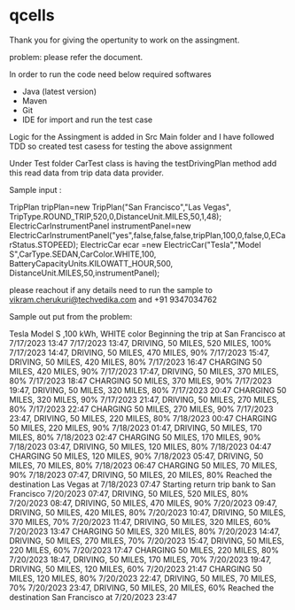 # qcells
Thank you for giving the opertunity to work on the assingment. 

problem: please refer the document. 

In order to run the code need below required softwares 

* Java (latest version)
* Maven
* Git
* IDE for import and run the test case

Logic for the Assingment is added in Src Main folder and I have followed TDD so created test casess for testing the above assignment 

Under Test folder CarTest class is having the testDrivingPlan method add this read data from trip data data provider. 

Sample input : 

TripPlan tripPlan=new TripPlan("San Francisco","Las Vegas", TripType.ROUND_TRIP,520,0,DistanceUnit.MILES,50,1,48);
        ElectricCarInstrumentPanel instrumentPanel=new ElectricCarInstrumentPanel("yes",false,false,false,tripPlan,100,0,false,0,ECarStatus.STOPEED);
        ElectricCar ecar =new ElectricCar("Tesla","Model S",CarType.SEDAN,CarColor.WHITE,100, BatteryCapacityUnits.KILOWATT_HOUR,500, DistanceUnit.MILES,50,instrumentPanel);


please reachout if any details need to run the sample to vikram.cherukuri@techvedika.com and +91 9347034762

Sample out put from the problem: 

 Tesla Model S ,100 kWh, WHITE     color 
Beginning the trip at San Francisco at 7/17/2023 13:47
7/17/2023 13:47, DRIVING, 50 MILES, 520 MILES, 100%
7/17/2023 14:47, DRIVING, 50 MILES, 470 MILES, 90%
7/17/2023 15:47, DRIVING, 50 MILES, 420 MILES, 80%
7/17/2023 16:47 CHARGING 50 MILES, 420 MILES, 90%
7/17/2023 17:47, DRIVING, 50 MILES, 370 MILES, 80%
7/17/2023 18:47 CHARGING 50 MILES, 370 MILES, 90%
7/17/2023 19:47, DRIVING, 50 MILES, 320 MILES, 80%
7/17/2023 20:47 CHARGING 50 MILES, 320 MILES, 90%
7/17/2023 21:47, DRIVING, 50 MILES, 270 MILES, 80%
7/17/2023 22:47 CHARGING 50 MILES, 270 MILES, 90%
7/17/2023 23:47, DRIVING, 50 MILES, 220 MILES, 80%
7/18/2023 00:47 CHARGING 50 MILES, 220 MILES, 90%
7/18/2023 01:47, DRIVING, 50 MILES, 170 MILES, 80%
7/18/2023 02:47 CHARGING 50 MILES, 170 MILES, 90%
7/18/2023 03:47, DRIVING, 50 MILES, 120 MILES, 80%
7/18/2023 04:47 CHARGING 50 MILES, 120 MILES, 90%
7/18/2023 05:47, DRIVING, 50 MILES, 70 MILES, 80%
7/18/2023 06:47 CHARGING 50 MILES, 70 MILES, 90%
7/18/2023 07:47, DRIVING, 50 MILES, 20 MILES, 80%
Reached the destination Las Vegas at 7/18/2023 07:47
Starting return trip bank to San Francisco
7/20/2023 07:47, DRIVING, 50 MILES, 520 MILES, 80%
7/20/2023 08:47, DRIVING, 50 MILES, 470 MILES, 90%
7/20/2023 09:47, DRIVING, 50 MILES, 420 MILES, 80%
7/20/2023 10:47, DRIVING, 50 MILES, 370 MILES, 70%
7/20/2023 11:47, DRIVING, 50 MILES, 320 MILES, 60%
7/20/2023 13:47 CHARGING 50 MILES, 320 MILES, 80%
7/20/2023 14:47, DRIVING, 50 MILES, 270 MILES, 70%
7/20/2023 15:47, DRIVING, 50 MILES, 220 MILES, 60%
7/20/2023 17:47 CHARGING 50 MILES, 220 MILES, 80%
7/20/2023 18:47, DRIVING, 50 MILES, 170 MILES, 70%
7/20/2023 19:47, DRIVING, 50 MILES, 120 MILES, 60%
7/20/2023 21:47 CHARGING 50 MILES, 120 MILES, 80%
7/20/2023 22:47, DRIVING, 50 MILES, 70 MILES, 70%
7/20/2023 23:47, DRIVING, 50 MILES, 20 MILES, 60%
Reached the destination San Francisco at 7/20/2023 23:47


